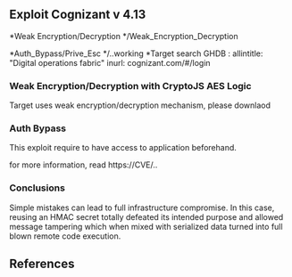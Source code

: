 ## Exploit Cognizant v 4.13 
*Weak Encryption/Decryption
*/Weak_Encryption_Decryption

*Auth_Bypass/Prive_Esc
*/..working
*Target search 
GHDB : allintitle: "Digital operations fabric"
	inurl: cognizant.com/#/login
	
### Weak Encryption/Decryption with CryptoJS AES Logic
Target uses weak encryption/decryption mechanism, please downlaod   

### Auth Bypass
This exploit require to have access to application beforehand. 
 
  

for more information, read https://CVE/..


### Conclusions
Simple mistakes can lead to full infrastructure compromise. In this case, reusing an HMAC secret totally defeated its intended purpose and allowed message tampering which when mixed with serialized data turned into full blown remote code execution.

## References 
